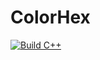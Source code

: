 # ColorHex
[![Build C++](https://github.com/gdisalvo30/ColorHex/actions/workflows/build.yaml/badge.svg)](https://github.com/gdisalvo30/ColorHex/actions/workflows/build.yaml)
